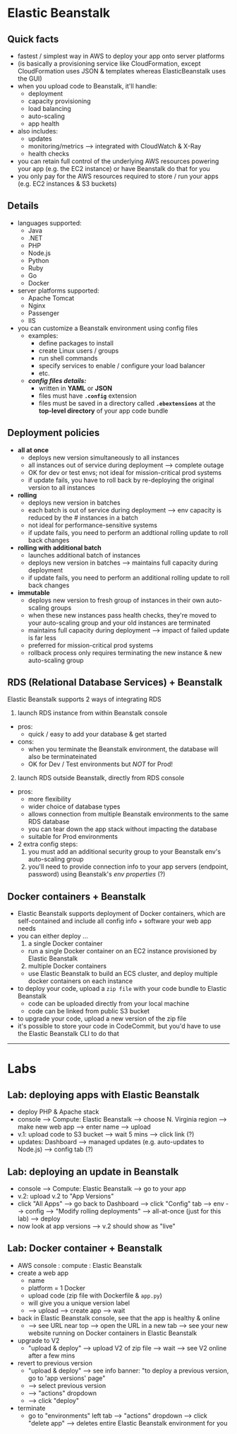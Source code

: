 # Elastic Beanstalk

## Quick facts
- fastest / simplest way in AWS to deploy your app onto server platforms
- (is basically a provisioning service like CloudFormation, except CloudFormation uses JSON & templates whereas ElasticBeanstalk uses the GUI)
- when you upload code to Beanstalk, it'll handle:
  - deployment
  - capacity provisioning
  - load balancing
  - auto-scaling
  - app health
- also includes:
  - updates
  - monitoring/metrics --> integrated with CloudWatch & X-Ray
  - health checks
- you can retain full control of the underlying AWS resources powering your app (e.g. the EC2 instance) or have Beanstalk do that for you
- you only pay for the AWS resources required to store / run your apps (e.g. EC2 instances & S3 buckets)

## Details
- languages supported:
  - Java
  - .NET
  - PHP
  - Node.js
  - Python
  - Ruby
  - Go
  - Docker
- server platforms supported:
  - Apache Tomcat
  - Nginx
  - Passenger
  - IIS
- you can customize a Beanstalk environment using config files
  - examples:
    - define packages to install
    - create Linux users / groups
    - run shell commands
    - specify services to enable / configure your load balancer
    - etc.
  - __*config files details:*__
    - written in __YAML__ or __JSON__
    - files must have __`.config`__ extension
    - files must be saved in a directory called __`.ebextensions`__ at the __top-level directory__ of your app code bundle

## Deployment policies
- __all at once__
  - deploys new version simultaneously to all instances
  - all instances out of service during deployment --> complete outage
  - OK for dev or test envs; not ideal for mission-critical prod systems
  - if update fails, you have to roll back by re-deploying the original version to all instances
- __rolling__
  - deploys new version in batches
  - each batch is out of service during deployment --> env capacity is reduced by the # instances in a batch
  - not ideal for performance-sensitive systems
  - if update fails, you need to perform an addtional rolling update to roll back changes
- __rolling with additional batch__
  - launches additional batch of instances
  - deploys new version in batches --> maintains full capacity during deployment
  - if update fails, you need to perform an additional rolling update to roll back changes
- __immutable__
  - deploys new version to fresh group of instances in their own auto-scaling groups
  - when these new instances pass health checks, they're moved to your auto-scaling group and your old instances are terminated
  - maintains full capacity during deployment --> impact of failed update is far less
  - preferred for mission-critical prod systems
  - rollback process only requires terminating the new instance & new auto-scaling group

## RDS (Relational Database Services) + Beanstalk

Elastic Beanstalk supports 2 ways of integrating RDS
1. launch RDS instance from within Beanstalk console
  - pros:
    - quick / easy to add your database & get started
  - cons:
    - when you terminate the Beanstalk environment, the database will also be terminateinated
    - OK for Dev / Test environments but _NOT_ for Prod!
2. launch RDS outside Beanstalk, directly from RDS console
  - pros:
    - more flexibility
    - wider choice of database types
    - allows connection from multiple Beanstalk environments to the same RDS database
    - you can tear down the app stack without impacting the database
    - suitable for Prod environments
  - 2 extra config steps:
    1. you must add an additional security group to your Beanstalk env's auto-scaling group
    2. you'll need to provide connection info to your app servers (endpoint, password) using Beanstalk's _env properties_ (?)

## Docker containers + Beanstalk
- Elastic Beanstalk supports deployment of Docker containers, which are self-contained and include all config info + software your web app needs
- you can either deploy ...
  1. a single Docker container
    - run a single Docker container on an EC2 instance provisioned by Elastic Beanstalk
  2. multiple Docker containers
    - use Elastic Beanstalk to build an ECS cluster, and deploy multiple docker containers on each instance
- to deploy your code, upload a `zip file` with your code bundle to Elastic Beanstalk
  - code can be uploaded directly from your local machine
  - code can be linked from public S3 bucket
- to upgrade your code, upload a new version of the zip file
- it's possible to store your code in CodeCommit, but you'd have to use the Elastic Beanstalk CLI to do that

-----

# Labs

## Lab: deploying apps with Elastic Beanstalk
- deploy PHP & Apache stack
- console --> Compute: Elastic Beanstalk --> choose N. Virginia region --> make new web app --> enter name --> upload
- v.1: upload code to S3 bucket --> wait 5 mins --> click link (?)
- updates: Dashboard --> managed updates (e.g. auto-updates to Node.js) --> config tab (?)

## Lab: deploying an update in Beanstalk
- console --> Compute: Elastic Beanstalk --> go to your app
- v.2: upload v.2 to "App Versions"
- click "All Apps" --> go back to Dashboard --> click "Config" tab --> env --> config --> "Modify rolling deployments" --> all-at-once (just for this lab) --> deploy
- now look at app versions --> v.2 should show as "live"

## Lab: Docker container + Beanstalk
- AWS console : compute : Elastic Beanstalk
- create a web app
  + name
  + platform = 1 Docker
  + upload code (zip file with Dockerfile & `app.py`)
  + will give you a unique version label
  + --> upload --> create app --> wait
- back in Elastic Beanstalk console, see that the app is healthy & online
  - --> see URL near top --> open the URL in a new tab --> see your new website running on Docker containers in Elastic Beanstalk
- upgrade to V2
  - "upload & deploy" --> upload V2 of zip file --> wait --> see V2 online after a few mins
- revert to previous version
  - "upload & deploy" --> see info banner: "to deploy a previous version, go to 'app versions' page"
  - --> select previous version
  - --> "actions" dropdown
  - --> click "deploy"
- terminate
  - go to "environments" left tab --> "actions" dropdown --> click "delete app" --> deletes entire Elastic Beanstalk environment for you